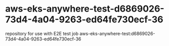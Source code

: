 # aws-eks-anywhere-test-d6869026-73d4-4a04-9263-ed64fe730ecf-36
repository for use with E2E test job aws-eks-anywhere-test:d6869026-73d4-4a04-9263-ed64fe730ecf-36
